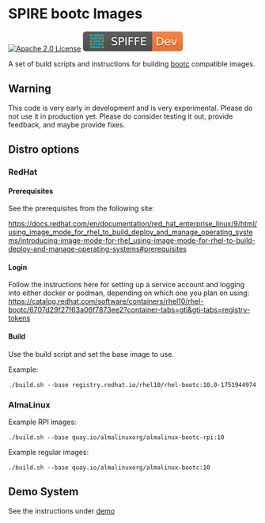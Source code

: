 # SPIRE bootc Images

[![Apache 2.0 License](https://img.shields.io/github/license/spiffe/helm-charts)](https://opensource.org/licenses/Apache-2.0)
[![Development Phase](https://github.com/spiffe/spiffe/blob/main/.img/maturity/dev.svg)](https://github.com/spiffe/spiffe/blob/main/MATURITY.md#development)

A set of build scripts and instructions for building [bootc](https://github.com/bootc-dev/bootc) compatible images.

## Warning

This code is very early in development and is very experimental. Please do not use it in production yet. Please do consider testing it out, provide feedback,
and maybe provide fixes.

## Distro options

### RedHat

#### Prerequisites

See the prerequisites from the following site:

https://docs.redhat.com/en/documentation/red_hat_enterprise_linux/9/html/using_image_mode_for_rhel_to_build_deploy_and_manage_operating_systems/introducing-image-mode-for-rhel_using-image-mode-for-rhel-to-build-deploy-and-manage-operating-systems#prerequisites

#### Login

Follow the instructions here for setting up a service account and logging into either docker or podman, depending on which one you plan on using:
https://catalog.redhat.com/software/containers/rhel10/rhel-bootc/6707d29f27f63a06f7873ee2?container-tabs=gti&gti-tabs=registry-tokens

#### Build

Use the build script and set the base image to use.

Example:
```
./build.sh --base registry.redhat.io/rhel10/rhel-bootc:10.0-1751944974
```

### AlmaLinux

Example RPI images:
```
./build.sh --base quay.io/almalinuxorg/almalinux-bootc-rpi:10
```

Example regular images:
```
./build.sh --base quay.io/almalinuxorg/almalinux-bootc:10
```

## Demo System

See the instructions under [demo](demo/README.md)
